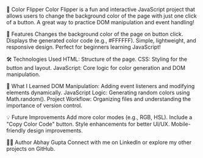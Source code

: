 🎨 Color Flipper
Color Flipper is a fun and interactive JavaScript project that allows users to change the background color of the page with just one click of a button. A great way to practice DOM manipulation and event handling!

🚀 Features
Changes the background color of the page on button click.
Displays the generated color code (e.g., #FFFFFF).
Simple, lightweight, and responsive design.
Perfect for beginners learning JavaScript!

🛠️ Technologies Used
HTML: Structure of the page.
CSS: Styling for the button and layout.
JavaScript: Core logic for color generation and DOM manipulation.

🤔 What I Learned
DOM Manipulation: Adding event listeners and modifying elements dynamically.
JavaScript Logic: Generating random colors using Math.random().
Project Workflow: Organizing files and understanding the importance of version control.

💡 Future Improvements
Add more color modes (e.g., RGB, HSL).
Include a "Copy Color Code" button.
Style enhancements for better UI/UX.
Mobile-friendly design improvements.

👨‍💻 Author
Abhay Gupta
Connect with me on LinkedIn or explore my other projects on GitHub.
